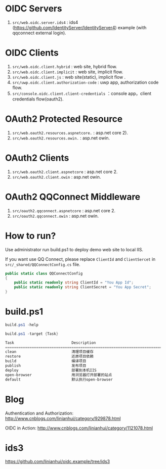 # OIDC Servers
1. `src/web.oidc.server.ids4` : ids4 (https://github.com/IdentityServer/IdentityServer4) example (with qqconnect external login).

# OIDC Clients
1. `src/web.oidc.client.hybrid` : web site, hybrid flow.
1. `src/web.oidc.client.implicit` : web site, implicit flow.
1. `src/web.oidc.client.js` : web site(static), implicit flow .
1. `src/uwp.oidc.client.authorization-code` : uwp app, authorization code flow.
1. `src/console.oidc.client.client-credentials` ：console app，client credentials flow(oauth2).

# OAuth2 Protected Resource
1. `src/web.oauth2.resources.aspnetcore.` : asp.net core 2).
1. `src/web.oauth2.resources.owin.` : asp.net owin.

# OAuth2 Clients
1. `src/web.oauth2.client.aspnetcore` : asp.net core 2.
1. `src/web.oauth2.client.owin` : asp.net owin.

# OAuth2 QQConnect Middleware
1. `src/oauth2.qqconnect.aspnetcore` : asp.net core 2.
1. `src/oauth2.qqconnect.owin` : asp.net owin.

# How to run?
Use administrator run build.ps1 to deploy demo web site to local IIS. 

If you want use QQ Connect, please replace `ClientId` and `ClientSercet` in `src/_shared/QQConnectConfig.cs` file.
``` csharp
public static class QQConnectConfig
{
    public static readonly string ClientId = "You App Id";
    public static readonly string ClientSecret = "You App Secret";
}
```

# build.ps1

```powershell
build.ps1 -help

build.ps1 -target {Task}

Task                          Description
================================================================================
clean                         清理项目缓存
restore                       还原项目依赖
build                         编译项目
publish                       发布项目
deploy                        部署到本机IIS
open-browser                  用浏览器打开部署的站点
default                       默认执行open-browser
```
# Blog
Authentication and Authorization: http://www.cnblogs.com/linianhui/category/929878.html

OIDC in Action: http://www.cnblogs.com/linianhui/category/1121078.html

# ids3
https://github.com/linianhui/oidc.example/tree/ids3 
